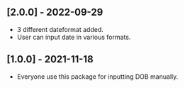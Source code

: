 ## [2.0.0] - 2022-09-29

* 3 different dateformat added.
* User can input date in various formats.


## [1.0.0] - 2021-11-18

* Everyone use this package for inputting DOB manually.
